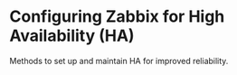# Configuring Zabbix for High Availability (HA)

Methods to set up and maintain HA for improved reliability.

